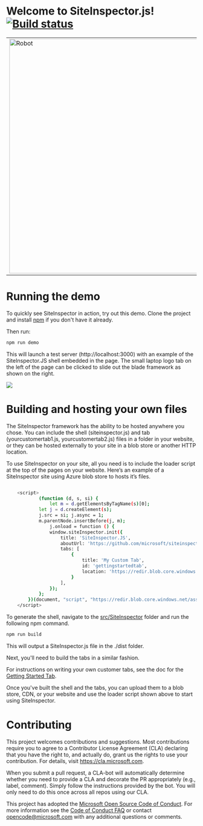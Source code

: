 
# Welcome to SiteInspector.js!&nbsp;&nbsp;&nbsp; [![Build status](https://siteinspector.visualstudio.com/SiteInspector/_apis/build/status/SiteInspector-Master%20build?branch=master)](https://siteinspector.visualstudio.com/SiteInspector/_build/latest?definitionId=1&branch=master)

<table>
  <tr>
    <td><img src="https://redir.blob.core.windows.net/assets/SILogoGithub.png" alt="Robot" width="620" style="float:left; margin-right:20pt"/></td>
    <td>SiteInspector.js is a framework for a lightweight pane that slides out from the side of your browser 
window and can be used to enhance any web site or portal with additional, contextual content. Use it
to display usage statistics, expose diagnostic tools, show performance analytics, or any other useful 
information to help you manage and maintain your site.</td>
  </tr>  
</table>

# Running the demo

To quickly see SiteInspector in action, try out this demo. Clone the project and install [npm](https://github.com/npm/cli) if you don't have it already. 

Then run:


```sh
npm run demo
```

This will launch a test server (http://localhost:3000) with an example of the SiteInspector.JS shell embedded in the page. The small laptop logo tab on the left of the page can be clicked to slide out the blade framework as shown on the right.

<img src="https://redir.blob.core.windows.net/assets/GitHubSICapture.PNG">

# Building and hosting your own files

The SiteInspector framework has the ability to be hosted anywhere you chose. You can include the shell (siteinspector.js) and tab (yourcustomertab1.js, yourcustomertab2.js) files in a folder in your website, or they can be hosted externally to your site in a blob store or another HTTP location.

To use SiteInspector on your site, all you need is to include the loader script at the top of the pages on your website. Here’s an example of a SiteInspector site using Azure blob store to hosts it’s files.


```sh

    <script>
            (function (d, s, si) {
                let m = d.getElementsByTagName(s)[0];
            let j = d.createElement(s);
            j.src = si; j.async = 1;
            m.parentNode.insertBefore(j, m);
                j.onload = function () {
                window.siteInspector.init({
                    title: 'SiteInspector.JS',
                    aboutUrl: 'https://github.com/microsoft/siteinspector',
                    tabs: [
                        {
                            title: 'My Custom Tab',
                            id: 'gettingstartedtab',
                            location: 'https://redir.blob.core.windows.net/assets/gettingStartedTab.js',
                        }
                    ],
                });
            };
        })(document, "script", "https://redir.blob.core.windows.net/assets/siteinspector.js");
    </script>
```
To generate the shell, navigate to the [src/SiteInspector](src/SiteInspector) folder and run the following npm command.

```sh
npm run build
```

This will output a SiteInspector.js file in the ./dist folder.

Next, you'll need to build the tabs in a similar fashion. 

For instructions on writing your own customer tabs, see the doc for the [Getting Started Tab](src/Tabs/GettingStartedTab/README.md).

Once you've built the shell and the tabs, you can upload them to a blob store, CDN, or your website and use the loader script shown above to start using SiteInspector.

# Contributing

This project welcomes contributions and suggestions.  Most contributions require you to agree to a
Contributor License Agreement (CLA) declaring that you have the right to, and actually do, grant us
the rights to use your contribution. For details, visit https://cla.microsoft.com.

When you submit a pull request, a CLA-bot will automatically determine whether you need to provide
a CLA and decorate the PR appropriately (e.g., label, comment). Simply follow the instructions
provided by the bot. You will only need to do this once across all repos using our CLA.

This project has adopted the [Microsoft Open Source Code of Conduct](https://opensource.microsoft.com/codeofconduct/).
For more information see the [Code of Conduct FAQ](https://opensource.microsoft.com/codeofconduct/faq/) or
contact [opencode@microsoft.com](mailto:opencode@microsoft.com) with any additional questions or comments.
